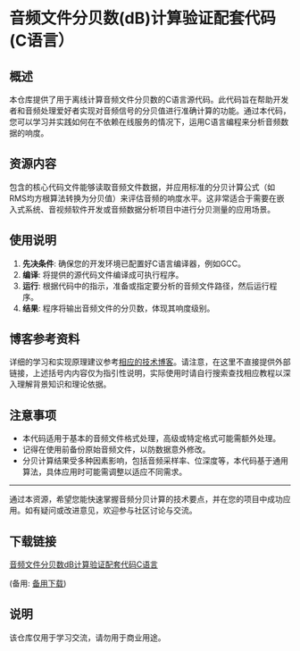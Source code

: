 # 音频文件分贝数(dB)计算验证配套代码(C语言）

## 概述

本仓库提供了用于离线计算音频文件分贝数的C语言源代码。此代码旨在帮助开发者和音频处理爱好者实现对音频信号的分贝值进行准确计算的功能。通过本代码，您可以学习并实践如何在不依赖在线服务的情况下，运用C语言编程来分析音频数据的响度。

## 资源内容

包含的核心代码文件能够读取音频文件数据，并应用标准的分贝计算公式（如RMS均方根算法转换为分贝值）来评估音频的响度水平。这非常适合于需要在嵌入式系统、音视频软件开发或音频数据分析项目中进行分贝测量的应用场景。

## 使用说明

1. **先决条件**: 确保您的开发环境已配置好C语言编译器，例如GCC。
2. **编译**: 将提供的源代码文件编译成可执行程序。
3. **运行**: 根据代码中的指示，准备或指定要分析的音频文件路径，然后运行程序。
4. **结果**: 程序将输出音频文件的分贝数，体现其响度级别。

## 博客参考资料

详细的学习和实现原理建议参考[相应的技术博客](https://blog.csdn.net/weixin_43847179/article/details/113623618)。请注意，在这里不直接提供外部链接，上述括号内内容仅为指引性说明，实际使用时请自行搜索查找相应教程以深入理解背景知识和理论依据。

## 注意事项

- 本代码适用于基本的音频文件格式处理，高级或特定格式可能需额外处理。
- 记得在使用前备份原始音频文件，以防数据意外修改。
- 分贝计算结果受多种因素影响，包括音频采样率、位深度等，本代码基于通用算法，具体应用时可能需调整以适应不同需求。

---

通过本资源，希望您能快速掌握音频分贝计算的技术要点，并在您的项目中成功应用。如有疑问或改进意见，欢迎参与社区讨论与交流。

## 下载链接
[音频文件分贝数dB计算验证配套代码C语言]() 

(备用: [备用下载](https://pan.baidu.com/s/1OICHZYOd4XpsRK2jJTsmmA?pwd=1234))

## 说明

该仓库仅用于学习交流，请勿用于商业用途。
